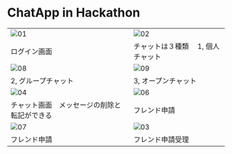 # ChatApp in Hackathon



<table>
  <tr>
    <td><img src="https://github.com/mizuki-sleeper/hackathon/assets/125140248/3a43057d-7bee-47e8-8bab-33c3b41d7e7d" alt="01"/></td>
    <td><img src="https://github.com/mizuki-sleeper/hackathon/assets/125140248/bc39a72d-6589-49bb-a94c-7007bbbabb33" alt="02"/></td>
  </tr>
  <tr>
    <td>ログイン画面</td>
    <td>チャットは３種類　 1, 個人チャット</td>
  </tr>
    <td><img src="https://github.com/mizuki-sleeper/hackathon/assets/125140248/7e068f9f-2fac-4cad-9dda-d2d48b7c3678" alt="08"/></td>
      <td><img src="https://github.com/mizuki-sleeper/hackathon/assets/125140248/3f6b2213-8c74-4c5f-8eb7-cfaf9ecef572" alt="09"/></td>
    </tr>
  <tr>
    <td>2, グループチャット</td>
    <td>3, オープンチャット</td>
  </tr>
    <td><img src="https://github.com/mizuki-sleeper/hackathon/assets/125140248/8be8ee55-ea23-49bb-8a3c-519380c0e2f5" alt="04"/></td>
    <td><img src="https://github.com/mizuki-sleeper/hackathon/assets/125140248/b60fdbf6-80ef-47b7-b517-29f2eb0c8542" alt="06"/></td>
  </tr>
  <tr>
    <td>チャット画面　メッセージの削除と転記ができる</td>
    <td>フレンド申請</td>
  </tr>
  <tr>
      <td><img src="https://github.com/mizuki-sleeper/hackathon/assets/125140248/c62723f4-b8cd-493c-9bad-f784b10b49ac" alt="07"/></td>
    <td><img src="https://github.com/mizuki-sleeper/hackathon/assets/125140248/20ba6756-510e-47a6-af6f-1db644959f7b" alt="03"/></td>
  </tr>
  <tr>
    <td>フレンド申請</td>
    <td>フレンド申請受理</td>
  </tr>
</table>
